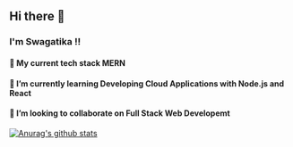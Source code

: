 ## Hi there 👋

### I'm Swagatika !!

#### 🔭 My current tech stack MERN
#### 🌱 I’m currently learning Developing Cloud Applications with Node.js and React
#### 👯 I’m looking to collaborate on Full Stack Web Developemt
[![Anurag's github stats](https://github-readme-stats.vercel.app/api?username=swagatikapanda123)](https://github.com/anuraghazra/github-readme-stats)
<!--
**swagatikapanda123/swagatikapanda123** is a ✨ _special_ ✨ repository because its `README.md` (this file) appears on your GitHub profile.

Here are some ideas to get you started:

- 🔭 I’m currently working on ... 
- 🌱 I’m currently learning ...
- 👯 I’m looking to collaborate on ...
- 🤔 I’m looking for help with ...
- 💬 Ask me about ...
- 📫 How to reach me: ...
- 😄 Pronouns: ...
- ⚡ Fun fact: ...i am a big fan of  slow cycle race!!
--> 
